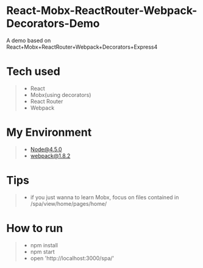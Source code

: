 # React-Mobx-ReactRouter-Webpack-Decorators-Demo
A demo based on React+Mobx+ReactRouter+Webpack+Decorators+Express4

# Tech used

> * React
> * Mobx(using decorators)
> * React Router
> * Webpack

# My Environment

> * Node@4.5.0
> * webpack@1.8.2

# Tips

> * if you just wanna to learn Mobx, focus on files contained in  /spa/view/home/pages/home/


# How to run

> * npm install
> * npm start
> * open 'http://localhost:3000/spa/'


